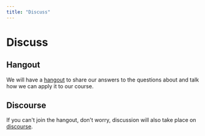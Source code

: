 ```yaml
---
title: "Discuss"
---
```

# Discuss

## Hangout

We will have a [hangout](https://unhangout.media.mit.edu/h/course-in-a-box) to share our answers to the questions about and talk how we can apply it to our course.

## Discourse

If you can't join the hangout, don't worry, discussion will also take place on [discourse](http://community.p2pu.org/).
